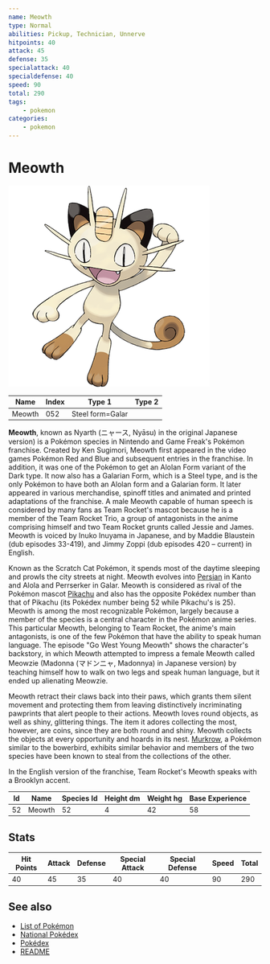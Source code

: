 ```yaml
---
name: Meowth
type: Normal
abilities: Pickup, Technician, Unnerve
hitpoints: 40
attack: 45
defense: 35
specialattack: 40
specialdefense: 40
speed: 90
total: 290
tags:
    - pokemon
categories:
    - pokemon
---
```


# Meowth


![Meowth](images/052.png)

| **Name** | **Index** | **Type 1** | **Type 2** |
|----|----|----|----|
| Meowth | 052 | Steel form=Galar  |  |

**Meowth**, known as Nyarth (&#x30cb;&#x30e3;&#x30fc;&#x30b9;, Ny&#x0101;su) in the original Japanese version) is a Pok&#x00e9;mon species in Nintendo and Game Freak's Pok&#x00e9;mon franchise. Created by Ken Sugimori, Meowth first appeared in the video games Pok&#x00e9;mon Red and Blue and subsequent entries in the franchise. In addition, it was one of the Pok&#x00e9;mon to get an Alolan Form variant of the Dark type. It now also has a Galarian Form, which is a Steel type, and is the only Pok&#x00e9;mon to have both an Alolan form and a Galarian form. It later appeared in various merchandise, spinoff titles and animated and printed adaptations of the franchise. A male Meowth capable of human speech is considered by many fans as Team Rocket's mascot because he is a member of the Team Rocket Trio, a group of antagonists in the anime comprising himself and two Team Rocket grunts called Jessie and James. Meowth is voiced by Inuko Inuyama in Japanese, and by Maddie Blaustein (dub episodes 33-419), and Jimmy Zoppi (dub episodes 420 &#x2013; current) in English.

Known as the Scratch Cat Pok&#x00e9;mon, it spends most of the daytime sleeping and prowls the city streets at night. Meowth evolves into [Persian](Persian.md) in Kanto and Alola and Perrserker in Galar. Meowth is considered as rival of the Pok&#x00e9;mon mascot [Pikachu](Pikachu.md) and also has the opposite Pok&#x00e9;dex number than that of Pikachu (its Pok&#x00e9;dex number being 52 while Pikachu's is 25). Meowth is among the most recognizable Pok&#x00e9;mon, largely because a member of the species is a central character in the Pok&#x00e9;mon anime series. This particular Meowth, belonging to Team Rocket, the anime's main antagonists, is one of the few Pok&#x00e9;mon that have the ability to speak human language. The episode "Go West Young Meowth" shows the character's backstory, in which Meowth attempted to impress a female Meowth called Meowzie (Madonna (&#x30de;&#x30c9;&#x30f3;&#x30cb;&#x30e3;, Madonnya) in Japanese version) by teaching himself how to walk on two legs and speak human language, but it ended up alienating Meowzie.

Meowth retract their claws back into their paws, which grants them silent movement and protecting them from leaving distinctively incriminating pawprints that alert people to their actions. Meowth loves round objects, as well as shiny, glittering things. The item it adores collecting the most, however, are coins, since they are both round and shiny. Meowth collects the objects at every opportunity and hoards in its nest. [Murkrow](Murkrow.md), a Pok&#x00e9;mon similar to the bowerbird, exhibits similar behavior and members of the two species have been known to steal from the collections of the other.

In the English version of the franchise, Team Rocket's Meowth speaks with a Brooklyn accent.



| **Id** | **Name** | **Species Id** | **Height dm** | **Weight hg** | **Base Experience** |
|--------|----------|----------------|------------|------------|---------------------|
| 52 | Meowth | 52 | 4 | 42 | 58 |



## Stats

| **Hit Points** | **Attack** | **Defense** | **Special Attack** | **Special Defense** | **Speed** | **Total** |
|----------------|------------|-------------|--------------------|---------------------|-----------|-----------|
| 40 | 45 | 35 | 40 | 40 | 90 | 290 |

## See also

- [List of Pokémon](../pokemon.md)
- [National Pokédex](../national_pokedex.md)
- [Pokédex](../pokedex.md)
- [README](../README.md)
